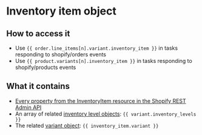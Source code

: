 # Inventory item object

## How to access it

* Use `{{ order.line_items[n].variant.inventory_item }}` in tasks responding to shopify/orders events
* Use `{{ product.variants[n].inventory_item }}` in tasks responding to shopify/products events

## What it contains

* [Every property from the InventoryItem resource in the Shopify REST Admin API](https://shopify.dev/docs/admin-api/rest/reference/inventory/inventoryitem#properties)
* An array of related [inventory level objects](inventory-level-object.md): `{{ variant.inventory_levels }}`
* The related [variant object](../variant-object.md): `{{ inventory_item.variant }}`

